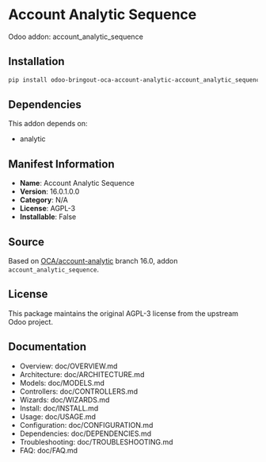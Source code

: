 # Account Analytic Sequence

Odoo addon: account_analytic_sequence

## Installation

```bash
pip install odoo-bringout-oca-account-analytic-account_analytic_sequence
```

## Dependencies

This addon depends on:
- analytic

## Manifest Information

- **Name**: Account Analytic Sequence
- **Version**: 16.0.1.0.0
- **Category**: N/A
- **License**: AGPL-3
- **Installable**: False

## Source

Based on [OCA/account-analytic](https://github.com/OCA/account-analytic) branch 16.0, addon `account_analytic_sequence`.

## License

This package maintains the original AGPL-3 license from the upstream Odoo project.

## Documentation

- Overview: doc/OVERVIEW.md
- Architecture: doc/ARCHITECTURE.md
- Models: doc/MODELS.md
- Controllers: doc/CONTROLLERS.md
- Wizards: doc/WIZARDS.md
- Install: doc/INSTALL.md
- Usage: doc/USAGE.md
- Configuration: doc/CONFIGURATION.md
- Dependencies: doc/DEPENDENCIES.md
- Troubleshooting: doc/TROUBLESHOOTING.md
- FAQ: doc/FAQ.md
